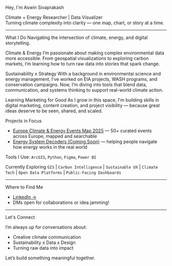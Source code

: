  Hey, I'm Aswin Sivaprakash

Climate + Energy Researcher |  Data Visualizer  
Turning climate complexity into clarity — one map, chart, or story at a time.

---

What I Do
Navigating the intersection of climate, energy, and digital storytelling.

 Climate & Energy 
I’m passionate about making complex environmental data more accessible. From geospatial visualizations to exploring carbon markets, I’m learning how to turn raw data into stories that spark change.

 Sustainability x Strategy
With a background in environmental science and energy management, I’ve worked on EIA projects, WASH programs, and conservation campaigns. Now, I’m diving into tools that blend data, communication, and systems thinking to support real-world climate action.

 Learning Marketing for Good
As I grow in this space, I'm building skills in digital marketing, content creation, and project visibility — because great ideas deserve to be seen, shared, and scaled.


Projects in Focus
- [Europe Climate & Energy Events Map 2025](https://github.com/Ash-Impactco/Climate-Events-2025) — 50+ curated events across Europe, mapped and searchable  
- [Energy System Decoders (Coming Soon)]() — helping people navigate how energy works in the real world  

 Tools I Use: `ArcGIS`, `Python`, `Figma`, `Power BI`

 Currently Exploring
`GIS` | `Carbon Intelligence` | `Sustainable UX` | `Climate Tech` | `Open Data Platforms` | `Public-Facing Dashboards`

---

 Where to Find Me

-  [LinkedIn →](https://www.linkedin.com/in/aswin-sivaprakash)  
- DMs open for collaborations or idea jamming!

---

Let's Connect

I’m always up for conversations about:
- Creative climate communication  
- Sustainability x Data x Design  
- Turning raw data into impact

 Let’s build something meaningful together.  

<!---
Ash-Impactco/Ash-Impactco is a  special  repository because its `README.md` (this file) appears on your GitHub profile.
You can click the Preview link to take a look at your changes.
--->

